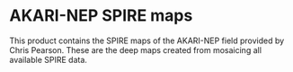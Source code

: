 AKARI-NEP SPIRE maps
====================

This product contains the SPIRE maps of the AKARI-NEP field provided by Chris
Pearson. These are the deep maps created from mosaicing all available SPIRE
data.
